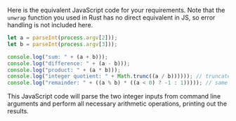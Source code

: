Here is the equivalent JavaScript code for your requirements. Note that the `unwrap` function you used in Rust has no direct equivalent in JS, so error handling is not included here.

```javascript
let a = parseInt(process.argv[2]));
let b = parseInt(process.argv[3]));

console.log("sum: " + (a + b)));
console.log("difference: " + (a - b)));
console.log("product: " + (a * b)));
console.log("integer quotient: " + Math.trunc((a / b)))))); // truncates towards zero
console.log("remainder: " + ((a % b) * ((a < 0) ? -1 : 1))))); // same sign as first operand
```
This JavaScript code will parse the two integer inputs from command line arguments and perform all necessary arithmetic operations, printing out the results.
